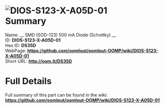 
![DIOS-S123-X-A05D-01](https://github.com/oomlout/oomlout-OOMP/blob/master/parts/DIOS-S123-X-A05D-01/DIOS-S123-X-A05D-01_420.jpg)   
Summary
=================
  
Name: __ SMD (SOD-123) 500 mA Diode (Schottky) __    
ID: __DIOS-S123-X-A05D-01__   
Hex ID: __DS35D__   
WebPage: __https://github.com/oomlout/oomlout-OOMP/wiki/DIOS-S123-X-A05D-01__   
Short URL: __http://oom.lt/DS35D__   

Full Details
==========================
Full summary of this part can be found in the wiki:   
__https://github.com/oomlout/oomlout-OOMP/wiki/DIOS-S123-X-A05D-01__    

